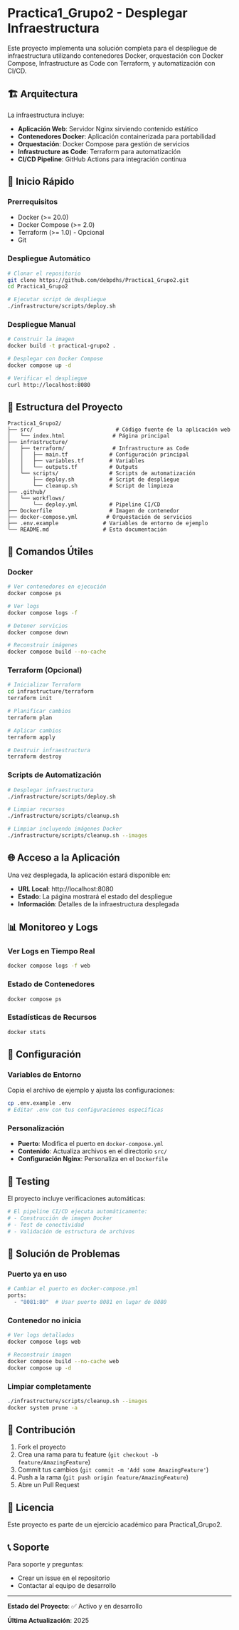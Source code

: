 # Practica1_Grupo2 - Desplegar Infraestructura

Este proyecto implementa una solución completa para el despliegue de infraestructura utilizando contenedores Docker, orquestación con Docker Compose, Infrastructure as Code con Terraform, y automatización con CI/CD.

## 🏗️ Arquitectura

La infraestructura incluye:
- **Aplicación Web**: Servidor Nginx sirviendo contenido estático
- **Contenedores Docker**: Aplicación containerizada para portabilidad
- **Orquestación**: Docker Compose para gestión de servicios
- **Infrastructure as Code**: Terraform para automatización
- **CI/CD Pipeline**: GitHub Actions para integración continua

## 🚀 Inicio Rápido

### Prerrequisitos

- Docker (>= 20.0)
- Docker Compose (>= 2.0)
- Terraform (>= 1.0) - Opcional
- Git

### Despliegue Automático

```bash
# Clonar el repositorio
git clone https://github.com/debpdhs/Practica1_Grupo2.git
cd Practica1_Grupo2

# Ejecutar script de despliegue
./infrastructure/scripts/deploy.sh
```

### Despliegue Manual

```bash
# Construir la imagen
docker build -t practica1-grupo2 .

# Desplegar con Docker Compose
docker compose up -d

# Verificar el despliegue
curl http://localhost:8080
```

## 📁 Estructura del Proyecto

```
Practica1_Grupo2/
├── src/                          # Código fuente de la aplicación web
│   └── index.html               # Página principal
├── infrastructure/
│   ├── terraform/               # Infrastructure as Code
│   │   ├── main.tf             # Configuración principal
│   │   ├── variables.tf        # Variables
│   │   └── outputs.tf          # Outputs
│   └── scripts/                # Scripts de automatización
│       ├── deploy.sh           # Script de despliegue
│       └── cleanup.sh          # Script de limpieza
├── .github/
│   └── workflows/
│       └── deploy.yml          # Pipeline CI/CD
├── Dockerfile                  # Imagen de contenedor
├── docker-compose.yml         # Orquestación de servicios
├── .env.example              # Variables de entorno de ejemplo
└── README.md                 # Esta documentación
```

## 🔧 Comandos Útiles

### Docker

```bash
# Ver contenedores en ejecución
docker compose ps

# Ver logs
docker compose logs -f

# Detener servicios
docker compose down

# Reconstruir imágenes
docker compose build --no-cache
```

### Terraform (Opcional)

```bash
# Inicializar Terraform
cd infrastructure/terraform
terraform init

# Planificar cambios
terraform plan

# Aplicar cambios
terraform apply

# Destruir infraestructura
terraform destroy
```

### Scripts de Automatización

```bash
# Desplegar infraestructura
./infrastructure/scripts/deploy.sh

# Limpiar recursos
./infrastructure/scripts/cleanup.sh

# Limpiar incluyendo imágenes Docker
./infrastructure/scripts/cleanup.sh --images
```

## 🌐 Acceso a la Aplicación

Una vez desplegada, la aplicación estará disponible en:
- **URL Local**: http://localhost:8080
- **Estado**: La página mostrará el estado del despliegue
- **Información**: Detalles de la infraestructura desplegada

## 📊 Monitoreo y Logs

### Ver Logs en Tiempo Real
```bash
docker compose logs -f web
```

### Estado de Contenedores
```bash
docker compose ps
```

### Estadísticas de Recursos
```bash
docker stats
```

## 🔐 Configuración

### Variables de Entorno

Copia el archivo de ejemplo y ajusta las configuraciones:

```bash
cp .env.example .env
# Editar .env con tus configuraciones específicas
```

### Personalización

- **Puerto**: Modifica el puerto en `docker-compose.yml`
- **Contenido**: Actualiza archivos en el directorio `src/`
- **Configuración Nginx**: Personaliza en el `Dockerfile`

## 🧪 Testing

El proyecto incluye verificaciones automáticas:

```bash
# El pipeline CI/CD ejecuta automáticamente:
# - Construcción de imagen Docker
# - Test de conectividad
# - Validación de estructura de archivos
```

## 🚨 Solución de Problemas

### Puerto ya en uso
```bash
# Cambiar el puerto en docker-compose.yml
ports:
  - "8081:80"  # Usar puerto 8081 en lugar de 8080
```

### Contenedor no inicia
```bash
# Ver logs detallados
docker compose logs web

# Reconstruir imagen
docker compose build --no-cache web
docker compose up -d
```

### Limpiar completamente
```bash
./infrastructure/scripts/cleanup.sh --images
docker system prune -a
```

## 👥 Contribución

1. Fork el proyecto
2. Crea una rama para tu feature (`git checkout -b feature/AmazingFeature`)
3. Commit tus cambios (`git commit -m 'Add some AmazingFeature'`)
4. Push a la rama (`git push origin feature/AmazingFeature`)
5. Abre un Pull Request

## 📝 Licencia

Este proyecto es parte de un ejercicio académico para Practica1_Grupo2.

## 📞 Soporte

Para soporte y preguntas:
- Crear un issue en el repositorio
- Contactar al equipo de desarrollo

---

**Estado del Proyecto**: ✅ Activo y en desarrollo

**Última Actualización**: 2025
